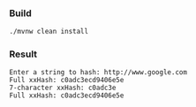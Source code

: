 ### Build 

```bash
./mvnw clean install 
```

### Result

```
Enter a string to hash: http://www.google.com
Full xxHash: c0adc3ecd9406e5e
7-character xxHash: c0adc3e
Full xxHash: c0adc3ecd9406e5e
```